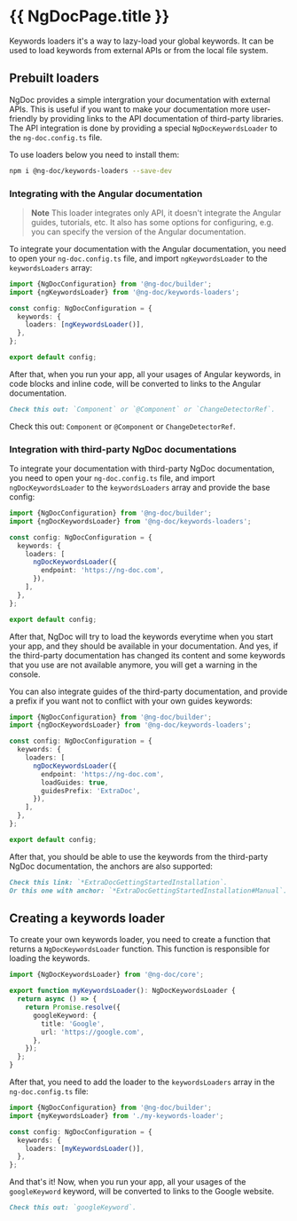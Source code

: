 # {{ NgDocPage.title }}

Keywords loaders it's a way to lazy-load your global keywords.
It can be used to load keywords from external APIs or from the local file system.

## Prebuilt loaders

NgDoc provides a simple intergration your documentation with external APIs.
This is useful if you want to make your documentation more user-friendly by
providing links to the API documentation of third-party libraries. The
API integration is done by providing a special `NgDocKeywordsLoader` to the
`ng-doc.config.ts` file.

To use loaders below you need to install them:

```bash
npm i @ng-doc/keywords-loaders --save-dev
```

### Integrating with the Angular documentation

> **Note**
> This loader integrates only API, it doesn't integrate the Angular guides, tutorials, etc.
> It also has some options for configuring, e.g. you can specify the version of the Angular
> documentation.

To integrate your documentation with the Angular documentation, you need to open
your `ng-doc.config.ts` file, and import `ngKeywordsLoader` to the `keywordsLoaders` array:

```typescript name="ng-doc.config.ts"
import {NgDocConfiguration} from '@ng-doc/builder';
import {ngKeywordsLoader} from '@ng-doc/keywords-loaders';

const config: NgDocConfiguration = {
  keywords: {
    loaders: [ngKeywordsLoader()],
  },
};

export default config;
```

After that, when you run your app, all your usages of Angular keywords, in code blocks and inline
code, will be converted to links to the Angular documentation.

```markdown name="index.md"
Check this out: `Component` or `@Component` or `ChangeDetectorRef`.
```

Check this out: `Component` or `@Component` or `ChangeDetectorRef`.

### Integration with third-party NgDoc documentations

To integrate your documentation with third-party NgDoc documentation, you need to open
your `ng-doc.config.ts` file, and import `ngDocKeywordsLoader` to the `keywordsLoaders` array
and provide the base config:

```typescript name="ng-doc.config.ts"
import {NgDocConfiguration} from '@ng-doc/builder';
import {ngDocKeywordsLoader} from '@ng-doc/keywords-loaders';

const config: NgDocConfiguration = {
  keywords: {
    loaders: [
      ngDocKeywordsLoader({
        endpoint: 'https://ng-doc.com',
      }),
    ],
  },
};

export default config;
```

After that, NgDoc will try to load the keywords everytime when you start your app,
and they should be available in your documentation. And yes, if the third-party documentation
has changed its content and some keywords that you use are not available anymore, you will get a
warning in the console.

You can also integrate guides of the third-party documentation, and provide a prefix if
you want not to conflict with your own guides keywords:

```typescript name="ng-doc.config.ts"
import {NgDocConfiguration} from '@ng-doc/builder';
import {ngDocKeywordsLoader} from '@ng-doc/keywords-loaders';

const config: NgDocConfiguration = {
  keywords: {
    loaders: [
      ngDocKeywordsLoader({
        endpoint: 'https://ng-doc.com',
        loadGuides: true,
        guidesPrefix: 'ExtraDoc',
      }),
    ],
  },
};

export default config;
```

After that, you should be able to use the keywords from the third-party NgDoc documentation,
the anchors are also supported:

```markdown name="index.md"
Check this link: `*ExtraDocGettingStartedInstallation`.
Or this one with anchor: `*ExtraDocGettingStartedInstallation#Manual`.
```

## Creating a keywords loader

To create your own keywords loader, you need to create a function that returns a
`NgDocKeywordsLoader` function. This function is responsible for loading the
keywords.

```typescript
import {NgDocKeywordsLoader} from '@ng-doc/core';

export function myKeywordsLoader(): NgDocKeywordsLoader {
  return async () => {
    return Promise.resolve({
      googleKeyword: {
        title: 'Google',
        url: 'https://google.com',
      },
    });
  };
}
```

After that, you need to add the loader to the `keywordsLoaders` array in the
`ng-doc.config.ts` file:

```typescript name="ng-doc.config.ts"
import {NgDocConfiguration} from '@ng-doc/builder';
import {myKeywordsLoader} from './my-keywords-loader';

const config: NgDocConfiguration = {
  keywords: {
    loaders: [myKeywordsLoader()],
  },
};
```

And that's it! Now, when you run your app, all your usages of the `googleKeyword`
keyword, will be converted to links to the Google website.

```markdown name="index.md"
Check this out: `googleKeyword`.
```
